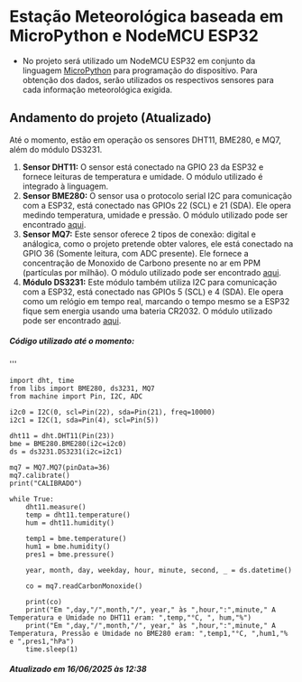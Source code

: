 # Estação Meteorológica baseada em MicroPython e NodeMCU ESP32

- No projeto será utilizado um NodeMCU ESP32 em conjunto da linguagem [MicroPython](http://micropython.org/) para programação do dispositivo. Para obtenção dos dados, serão utilizados os respectivos sensores para cada informação meteorológica exigida.

## Andamento do projeto (Atualizado)

Até o momento, estão em operação os sensores DHT11, BME280, e MQ7, além do módulo DS3231. 

1. **Sensor DHT11:** O sensor está conectado na GPIO 23 da ESP32 e fornece leituras de temperatura e umidade. O módulo utilizado é integrado à linguagem.
1. **Sensor BME280:** O sensor usa o protocolo serial I2C para comunicação com a ESP32, está conectado nas GPIOs 22 (SCL) e 21 (SDA). Ele opera medindo temperatura, umidade e pressão. O módulo utilizado pode ser encontrado [aqui](https://github.com/kevbu/micropython-bme280/tree/master).
1. **Sensor MQ7:** Este sensor oferece 2 tipos de conexão: digital e análogica, como o projeto pretende obter valores, ele está conectado na GPIO 36 (Somente leitura, com ADC presente). Ele fornece a concentração de Monoxido de Carbono presente no ar em PPM (partículas por milhão). O módulo utilizado pode ser encontrado [aqui](https://github.com/kartun83/micropython-MQ/tree/master).
1. **Módulo DS3231:** Este módulo também utiliza I2C para comunicação com a ESP32, está conectado nas GPIOs 5 (SCL) e 4 (SDA). Ele opera como um relógio em tempo real, marcando o tempo mesmo se a ESP32 fique sem energia usando uma bateria CR2032. O módulo utilizado pode ser encontrado [aqui](https://github.com/pangopi/micropython-DS3231-AT24C32).

##### Código utilizado até o momento:
'''

    import dht, time
    from libs import BME280, ds3231, MQ7
    from machine import Pin, I2C, ADC
    
    i2c0 = I2C(0, scl=Pin(22), sda=Pin(21), freq=10000)
    i2c1 = I2C(1, sda=Pin(4), scl=Pin(5))
    
    dht11 = dht.DHT11(Pin(23))
    bme = BME280.BME280(i2c=i2c0)
    ds = ds3231.DS3231(i2c=i2c1)
    
    mq7 = MQ7.MQ7(pinData=36)
    mq7.calibrate()
    print("CALIBRADO")
    
    while True:
        dht11.measure()
        temp = dht11.temperature()
        hum = dht11.humidity()
        
        temp1 = bme.temperature()
        hum1 = bme.humidity()
        pres1 = bme.pressure()
            
        year, month, day, weekday, hour, minute, second, _ = ds.datetime()
        
        co = mq7.readCarbonMonoxide()
        
        print(co)
        print("Em ",day,"/",month,"/", year," às ",hour,":",minute," A Temperatura e Umidade no DHT11 eram: ",temp,"°C, ", hum,"%")
        print("Em ",day,"/",month,"/", year," às ",hour,":",minute," A Temperatura, Pressão e Umidade no BME280 eram: ",temp1,"°C, ",hum1,"% e ",pres1,"hPa")
        time.sleep(1)



##### Atualizado em 16/06/2025 às 12:38

